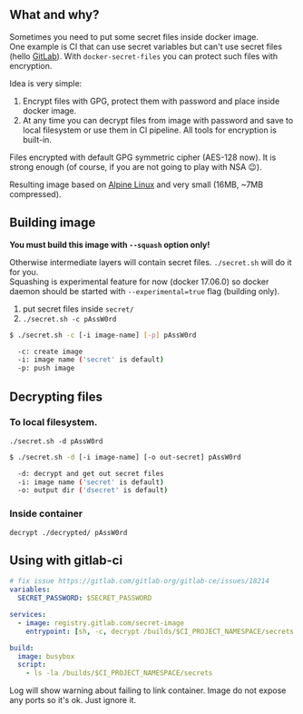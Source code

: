 ## What and why?

Sometimes you need to put some secret files inside docker image.  
One example is CI that can use secret variables but can't use secret files
(hello [GitLab](https://gitlab.com)). 
With `docker-secret-files` you can protect such files with encryption.  

Idea is very simple:
1. Encrypt files with GPG, protect them with password and place inside docker
image.
2. At any time you can decrypt files from image with password and save to local
filesystem or use them in CI pipeline. All tools for encryption is built-in.

Files encrypted with default GPG symmetric cipher (AES-128 now). It is strong
enough (of course, if you are not going to play with NSA 😉). 

Resulting image based on [Alpine Linux](https://hub.docker.com/_/alpine/)
and very small (16MB, ~7MB compressed).

## Building image

**You must build this image with `--squash` option only!**

Otherwise intermediate layers will contain secret files. `./secret.sh` will do
it for you.  
Squashing is experimental feature for now (docker 17.06.0) so docker daemon
should be started with `--experimental=true` flag (building only).

1. put secret files inside `secret/`
2. `./secret.sh -c pAssW0rd`

```bash
$ ./secret.sh -c [-i image-name] [-p] pAssW0rd

  -c: create image
  -i: image name ('secret' is default)
  -p: push image
```

## Decrypting files

### To local filesystem.

`./secret.sh -d pAssW0rd`

```bash
$ ./secret.sh -d [-i image-name] [-o out-secret] pAssW0rd

  -d: decrypt and get out secret files
  -i: image name ('secret' is default)
  -o: output dir ('dsecret' is default)
```

### Inside container

`decrypt ./decrypted/ pAssW0rd`

## Using with gitlab-ci

```yaml
# fix issue https://gitlab.com/gitlab-org/gitlab-ce/issues/18214
variables:
  SECRET_PASSWORD: $SECRET_PASSWORD

services:
  - image: registry.gitlab.com/secret-image
    entrypoint: [sh, -c, decrypt /builds/$CI_PROJECT_NAMESPACE/secrets $SECRET_PASSWORD]

build:
  image: busybox
  script:
    - ls -la /builds/$CI_PROJECT_NAMESPACE/secrets
```

Log will show warning about failing to link container. Image do not expose any
ports so it's ok. Just ignore it.
